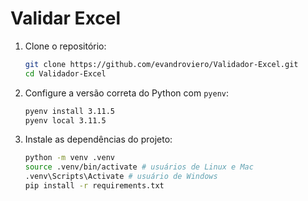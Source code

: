 # Validar Excel

1. Clone o repositório:
   ```bash
   git clone https://github.com/evandroviero/Validador-Excel.git
   cd Validador-Excel
   ```
2. Configure a versão correta do Python com `pyenv`:
   ```bash
   pyenv install 3.11.5
   pyenv local 3.11.5
   ```
3. Instale as dependências do projeto:
    ```bash
    python -m venv .venv
    source .venv/bin/activate # usuários de Linux e Mac
    .venv\Scripts\Activate # usuário de Windows
    pip install -r requirements.txt
    ```